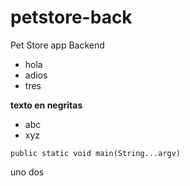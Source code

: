 # petstore-back
Pet Store app Backend

* hola
* adios
* tres

**texto en negritas**
- abc
- xyz

`public static void main(String...argv)`

uno
dos